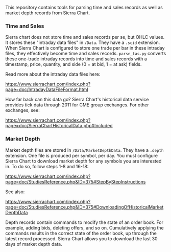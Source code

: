 This repository contains tools for parsing time and sales records as well as market depth records from Sierra Chart.

### Time and Sales

Sierra chart does not store time and sales records per se, but OHLC values. It stores these "intraday data files" in `/Data`. They have a `.scid` extension. When Sierra Chart is configured to store one trade per bar in these intraday files, they effectively become time and sales records. `parse_tas.py` converts these one-trade intraday records into time and sales records with a timestamp, price, quantity, and side (0 = at bid, 1 = at ask) fields.

Read more about the intraday data files here: 

https://www.sierrachart.com/index.php?page=doc/IntradayDataFileFormat.html

How far back can this data go? Sierra Chart's historical data service provides tick data through 2011 for CME group exchanges. For other exchanges, see: 

https://www.sierrachart.com/index.php?page=doc/SierraChartHistoricalData.php#Included

### Market Depth

Market depth files are stored in `/Data/MarketDepthData`. They have a `.depth` extension. One file is produced per symbol, per day. You must configure Sierra Chart to download market depth for any symbols you are interested in. To do so, follow steps 1-8 and 16-18: 

https://www.sierrachart.com/index.php?page=doc/StudiesReference.php&ID=375#StepByStepInstructions

See also: 

https://www.sierrachart.com/index.php?page=doc/StudiesReference.php&ID=375#DownloadingOfHistoricalMarketDepthData

Depth records contain commands to modify the state of an order book. For example, adding bids, deleting offers, and so on. Cumulatively applying the commands results in the correct state of the order book, up through the latest record processed. Sierra Chart allows you to download the last 30 days of market depth data.